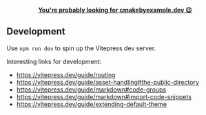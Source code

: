 <p align=center><b><a href="https://cmakebyexample.dev/">You're probably looking for cmakebyexample.dev 😉</a></b></p>

## Development

Use `npm run dev` to spin up the Vitepress dev server.

Interesting links for development:

- https://vitepress.dev/guide/routing
- https://vitepress.dev/guide/asset-handling#the-public-directory
- https://vitepress.dev/guide/markdown#code-groups
- https://vitepress.dev/guide/markdown#import-code-snippets
- https://vitepress.dev/guide/extending-default-theme
